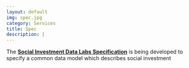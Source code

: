 ```yaml
---
layout: default
img: spec.jpg
category: Services
title: Spec
description: |
---
```

  The [**Social Investment Data Labs Specification**](http://social-finance-data-specification.readthedocs.io/en/latest/)
  is being developed to specify a common data model which describes social investment
